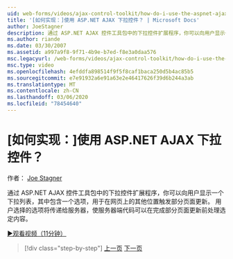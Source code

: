```yaml
---
uid: web-forms/videos/ajax-control-toolkit/how-do-i-use-the-aspnet-ajax-dropdown-control
title: '[如何实现：]使用 ASP.NET AJAX 下拉控件？ | Microsoft Docs'
author: JoeStagner
description: 通过 ASP.NET AJAX 控件工具包中的下拉控件扩展程序，你可以向用户显示一个选项下拉列表，其中包含用于触发部分 pa 。
ms.author: riande
ms.date: 03/30/2007
ms.assetid: a997a9f8-9f71-4b9e-b7ed-f8e3a0daa576
msc.legacyurl: /web-forms/videos/ajax-control-toolkit/how-do-i-use-the-aspnet-ajax-dropdown-control
msc.type: video
ms.openlocfilehash: 4efddfa898514f9f5f8caf1baca250d5b4ac85b5
ms.sourcegitcommit: e7e91932a6e91a63e2e46417626f39d6b244a3ab
ms.translationtype: MT
ms.contentlocale: zh-CN
ms.lasthandoff: 03/06/2020
ms.locfileid: "78454640"
---
```

# <a name="how-do-i-use-the-aspnet-ajax-dropdown-control"></a>[如何实现：]使用 ASP.NET AJAX 下拉控件？

作者： [Joe Stagner](https://github.com/JoeStagner)

通过 ASP.NET AJAX 控件工具包中的下拉控件扩展程序，你可以向用户显示一个下拉列表，其中包含一个选项，用于在网页上的其他位置触发部分页面更新。 用户选择的选项将传递给服务器，使服务器端代码可以在完成部分页面更新前处理选定内容。

[&#9654;观看视频（11分钟）](https://channel9.msdn.com/Blogs/ASP-NET-Site-Videos/how-do-i-use-the-aspnet-ajax-dropdown-control)

> [!div class="step-by-step"]
> [上一页](how-do-i-configure-the-aspnet-ajax-calendar-control.md)
> [下一页](how-do-i-use-the-aspnet-ajax-maskededit-controls.md)
